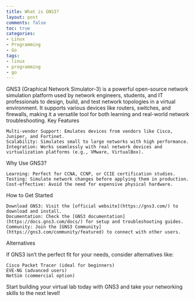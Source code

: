 ```yaml
---
title: What is GNS3?
layout: post
comments: false
toc: true
categories:
- Linux
- Programming
- Go
tags:
- linux
- programming
- go
---
```


GNS3 (Graphical Network Simulator-3) is a powerful open-source network simulation platform used by network engineers, students, and IT professionals to design, build, and test network topologies in a virtual environment. It supports various devices like routers, switches, and firewalls, making it a versatile tool for both learning and real-world network troubleshooting.
Key Features

    Multi-vendor Support: Emulates devices from vendors like Cisco, Juniper, and Fortinet.
    Scalability: Simulates small to large networks with high performance.
    Integration: Works seamlessly with real network devices and virtualization platforms (e.g., VMware, VirtualBox).

Why Use GNS3?

    Learning: Perfect for CCNA, CCNP, or CCIE certification studies.
    Testing: Simulate network changes before applying them in production.
    Cost-effective: Avoid the need for expensive physical hardware.

How to Get Started

    Download GNS3: Visit the [official website](https://gns3.com/) to download and install.
    Documentation: Check the [GNS3 documentation](https://docs.gns3.com/docs/) for setup and troubleshooting guides.
    Community: Join the [GNS3 Community](https://gns3.com/community/featured) to connect with other users.

Alternatives

If GNS3 isn’t the perfect fit for your needs, consider alternatives like:

    Cisco Packet Tracer (ideal for beginners)
    EVE-NG (advanced users)
    NetSim (commercial option)

Start building your virtual lab today with GNS3 and take your networking skills to the next level!
